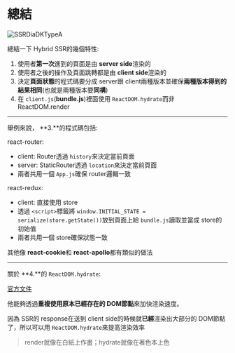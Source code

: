 # 總結

![](/static/image/SSRDiaDKTypeA.png "SSRDiaDKTypeA")

總結一下 Hybrid SSR的幾個特性:
1. 使用者**第一次**進到的頁面是由 **server side**渲染的
2. 使用者之後的操作及頁面跳轉都是由 **client side**渲染的
3. 決定**頁面狀態**的程式碼要分成 server跟  client兩種版本並確保**兩種版本得到的結果相同**(也就是兩種版本要**同構**)
4. 在 `client.js`(**bundle.js**)裡面使用 `ReactDOM.hydrate`而非 ReactDOM.render

---

舉例來說， **3.**的程式碼包括:

react-router:
* client: Router透過 `history`來決定當前頁面
* server: StaticRouter透過 `location`來決定當前頁面
* 兩者共用一個 `App.js`確保 router邏輯一致

react-redux:
* client: 直接使用 store
* 透過 `<script>`標籤將  `window.INITIAL_STATE = serialize(store.getState())`放到頁面上給 `bundle.js`讀取並當成 store的初始值
* 兩者共用一個 store確保狀態一致

其他像 **react-cookie**和 **react-apollo**都有類似的做法

---

關於 **4.**的 `ReactDOM.hydrate`:

[官方文件](https://zh-hant.reactjs.org/docs/react-dom.html#hydrate)

他能夠透過**重複使用原本已經存在的 DOM節點**來加快渲染速度。

因為 SSR的 response在送到 client side的時候就**已經**渲染出大部分的 DOM節點了，所以可以用 `ReactDOM.hydrate`來提高渲染效率

> render就像在白紙上作畫；hydrate就像在著色本上色
